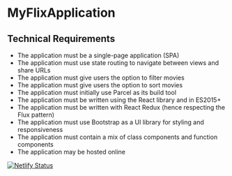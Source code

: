 # MyFlixApplication

## Technical Requirements
- The application must be a single-page application (SPA)
- The application must use state routing to navigate between views and share URLs
- The application must give users the option to filter movies
- The application must give users the option to sort movies
- The application must initially use Parcel as its build tool
- The application must be written using the React library and in ES2015+
- The application must be written with React Redux (hence respecting the Flux pattern)
- The application must use Bootstrap as a UI library for styling and responsiveness
- The application must contain a mix of class components and function components
- The application may be hosted online

[![Netlify Status](https://api.netlify.com/api/v1/badges/c8d6e287-89ef-4efe-a0a8-e4d17953c323/deploy-status)](https://app.netlify.com/sites/interflix/deploys)
